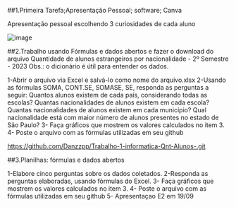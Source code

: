 ##1.Primeira Tarefa;Apresentação Pessoal; software; Canva

Apresentação pessoal escolhendo 3 curiosidades de cada aluno

![image](https://github.com/user-attachments/assets/0c768f4b-bb2f-42fc-9b44-1017c3ad167d)

##2.Trabalho usando Fórmulas e dados abertos
e fazer o download do arquivo Quantidade de alunos estrangeiros por nacionalidade - 2º Semestre - 2023
Obs.: o dicionário é útil para entender os dados.

1-Abrir o arquivo via Excel e salvá-lo como nome do arquivo.xlsx
2-Usando as fórmulas  SOMA, CONT.SE, SOMASE, SE, responda as perguntas a seguir:
Quantos alunos existem de cada país, considerando todas as escolas? 
Quantas nacionalidades de alunos existem em cada escola?
Quantas nacionalidades de alunos existem em cada município?
Qual nacionalidade está com maior número de alunos presentes no estado de São Paulo?
3- Faça  gráficos que mostrem os valores calculados no item 3.
4- Poste o arquivo com as fórmulas utilizadas em seu github

https://github.com/Danzzpp/Trabalho-1-informatica-Qnt-Alunos-.git

##3.Planilhas: fórmulas e dados abertos

1-Elabore  cinco perguntas sobre os dados coletados.
2-Responda as perguntas elaboradas, usando fórmulas do Excel.
3- Faça  gráficos que mostrem os valores calculados no item 3.
4- Poste o arquivo com as fórmulas utilizadas em seu github
5- Apresentaçao E2 em 19/09
